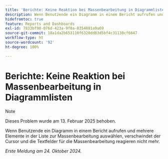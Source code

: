 ```yaml
---
title: 'Berichte: Keine Reaktion bei Massenbearbeitung in Diagrammlisten'
description: Wenn Benutzende ein Diagramm in einem Bericht aufrufen und mehrere Elemente in der Liste zur Massenbearbeitung auswählen, verschwindet der Cursor und die Textfelder für die Massenbearbeitung reagieren nicht mehr.
hidefromtoc: true
feature: Reports and Dashboards
exl-id: 7833bf90-076d-423a-9f0a-8354881a9a69
source-git-commit: 18a1da2b653110f6320dd83d5bf4c31130cf6647
workflow-type: ht
source-wordcount: '92'
ht-degree: 100%

---
```


# Berichte: Keine Reaktion bei Massenbearbeitung in Diagrammlisten

>[!NOTE]
>
>Dieses Problem wurde am 13. Februar 2025 behoben.

Wenn Benutzende ein Diagramm in einem Bericht aufrufen und mehrere Elemente in der Liste zur Massenbearbeitung auswählen, verschwindet der Cursor und die Textfelder für die Massenbearbeitung reagieren nicht mehr.

_Erste Meldung am 24. Oktober 2024._

